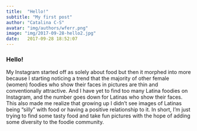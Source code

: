 ```yaml
---
title:  "Hello!"
subtitle: "My first post"
author: "Catalina C-S"
avatar: "img/authors/wferr.png"
image: "img/2017-09-28-hello2.jpg"
date:   2017-09-28 18:52:07
---
```


### Hello!
My Instagram started off as solely about food but then it morphed into more because I starting noticing a trend that the majority of other female (women) foodies who show their faces in pictures are thin and conventionally attractive. And I have yet to find too many Latina foodies on Instagram, and the number goes down for Latinas who show their faces. This also made me realize that growing up I didn’t see images of Latinas being “silly” with food or having a positive relationship to it. In short, I’m just trying to find some tasty food and take fun pictures with the hope of adding some diversity to the foodie community.
